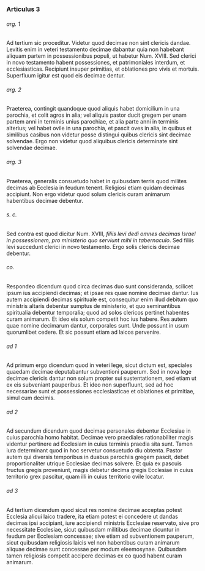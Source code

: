### Articulus 3

###### arg. 1
Ad tertium sic proceditur. Videtur quod decimae non sint clericis dandae. Levitis enim in veteri testamento decimae dabantur quia non habebant aliquam partem in possessionibus populi, ut habetur Num. XVIII. Sed clerici in novo testamento habent possessiones, et patrimoniales interdum, et ecclesiasticas. Recipiunt insuper primitias, et oblationes pro vivis et mortuis. Superfluum igitur est quod eis decimae dentur.

###### arg. 2
Praeterea, contingit quandoque quod aliquis habet domicilium in una parochia, et colit agros in alia; vel aliquis pastor ducit gregem per unam partem anni in terminis unius parochiae, et alia parte anni in terminis alterius; vel habet ovile in una parochia, et pascit oves in alia, in quibus et similibus casibus non videtur posse distingui quibus clericis sint decimae solvendae. Ergo non videtur quod aliquibus clericis determinate sint solvendae decimae.

###### arg. 3
Praeterea, generalis consuetudo habet in quibusdam terris quod milites decimas ab Ecclesia in feudum tenent. Religiosi etiam quidam decimas accipiunt. Non ergo videtur quod solum clericis curam animarum habentibus decimae debentur.

###### s. c.
Sed contra est quod dicitur Num. XVIII, *filiis levi dedi omnes decimas Israel in possessionem, pro ministerio quo serviunt mihi in tabernaculo*. Sed filiis levi succedunt clerici in novo testamento. Ergo solis clericis decimae debentur.

###### co.
Respondeo dicendum quod circa decimas duo sunt consideranda, scilicet ipsum ius accipiendi decimas; et ipsae res quae nomine decimae dantur. Ius autem accipiendi decimas spirituale est, consequitur enim illud debitum quo ministris altaris debentur sumptus de ministerio, et quo seminantibus spiritualia debentur temporalia; quod ad solos clericos pertinet habentes curam animarum. Et ideo eis solum competit hoc ius habere. Res autem quae nomine decimarum dantur, corporales sunt. Unde possunt in usum quorumlibet cedere. Et sic possunt etiam ad laicos pervenire.

###### ad 1
Ad primum ergo dicendum quod in veteri lege, sicut dictum est, speciales quaedam decimae deputabantur subventioni pauperum. Sed in nova lege decimae clericis dantur non solum propter sui sustentationem, sed etiam ut ex eis subveniant pauperibus. Et ideo non superfluunt, sed ad hoc necessariae sunt et possessiones ecclesiasticae et oblationes et primitiae, simul cum decimis.

###### ad 2
Ad secundum dicendum quod decimae personales debentur Ecclesiae in cuius parochia homo habitat. Decimae vero praediales rationabiliter magis videntur pertinere ad Ecclesiam in cuius terminis praedia sita sunt. Tamen iura determinant quod in hoc servetur consuetudo diu obtenta. Pastor autem qui diversis temporibus in duabus parochiis gregem pascit, debet proportionaliter utrique Ecclesiae decimas solvere. Et quia ex pascuis fructus gregis proveniunt, magis debetur decima gregis Ecclesiae in cuius territorio grex pascitur, quam illi in cuius territorio ovile locatur.

###### ad 3
Ad tertium dicendum quod sicut res nomine decimae acceptas potest Ecclesia alicui laico tradere, ita etiam potest ei concedere ut dandas decimas ipsi accipiant, iure accipiendi ministris Ecclesiae reservato, sive pro necessitate Ecclesiae, sicut quibusdam militibus decimae dicuntur in feudum per Ecclesiam concessae; sive etiam ad subventionem pauperum, sicut quibusdam religiosis laicis vel non habentibus curam animarum aliquae decimae sunt concessae per modum eleemosynae. Quibusdam tamen religiosis competit accipere decimas ex eo quod habent curam animarum.

